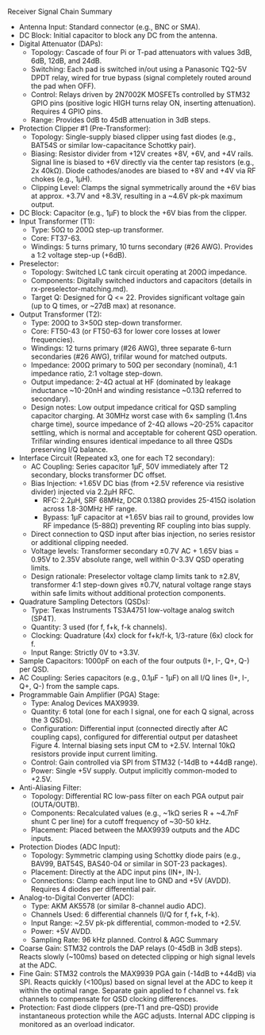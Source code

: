 Receiver Signal Chain Summary
 * Antenna Input: Standard connector (e.g., BNC or SMA).
 * DC Block: Initial capacitor to block any DC from the antenna.
 * Digital Attenuator (DAPs):
   * Topology: Cascade of four Pi or T-pad attenuators with values 3dB, 6dB, 12dB, and 24dB.
   * Switching: Each pad is switched in/out using a Panasonic TQ2-5V DPDT relay, wired for true bypass (signal completely routed around the pad when OFF).
   * Control: Relays driven by 2N7002K MOSFETs controlled by STM32 GPIO pins (positive logic HIGH turns relay ON, inserting attenuation). Requires 4 GPIO pins.
   * Range: Provides 0dB to 45dB attenuation in 3dB steps.
 * Protection Clipper #1 (Pre-Transformer):
   * Topology: Single-supply biased clipper using fast diodes (e.g., BAT54S or similar low-capacitance Schottky pair).
   * Biasing: Resistor divider from +12V creates +8V, +6V, and +4V rails. Signal line is biased to +6V directly via the center tap resistors (e.g., 2x 40kΩ). Diode cathodes/anodes are biased to +8V and +4V via RF chokes (e.g., 1µH).
   * Clipping Level: Clamps the signal symmetrically around the +6V bias at approx. +3.7V and +8.3V, resulting in a ~4.6V pk-pk maximum output.
 * DC Block: Capacitor (e.g., 1µF) to block the +6V bias from the clipper.
 * Input Transformer (T1):
   * Type: 50Ω to 200Ω step-up transformer.
   * Core: FT37-63.
   * Windings: 5 turns primary, 10 turns secondary (#26 AWG). Provides a 1:2 voltage step-up (+6dB).
 * Preselector:
   * Topology: Switched LC tank circuit operating at 200Ω impedance.
   * Components: Digitally switched inductors and capacitors (details in rx-preselector-matching.md).
   * Target Q: Designed for Q <= 22. Provides significant voltage gain (up to Q times, or ~27dB max) at resonance.
 * Output Transformer (T2):
   * Type: 200Ω to 3×50Ω step-down transformer.
   * Core: FT50-43 (or FT50-63 for lower core losses at lower frequencies).
   * Windings: 12 turns primary (#26 AWG), three separate 6-turn secondaries (#26 AWG), trifilar wound for matched outputs.
   * Impedance: 200Ω primary to 50Ω per secondary (nominal), 4:1 impedance ratio, 2:1 voltage step-down.
   * Output impedance: 2-4Ω actual at HF (dominated by leakage inductance ~10-20nH and winding resistance ~0.13Ω referred to secondary).
   * Design notes: Low output impedance critical for QSD sampling capacitor charging. At 30MHz worst case with 6× sampling (1.4ns charge time), source impedance of 2-4Ω allows ~20-25% capacitor settling, which is normal and acceptable for coherent QSD operation. Trifilar winding ensures identical impedance to all three QSDs preserving I/Q balance.
 * Interface Circuit (Repeated x3, one for each T2 secondary):
   * AC Coupling: Series capacitor 1µF, 50V immediately after T2 secondary, blocks transformer DC offset.
   * Bias Injection: +1.65V DC bias (from +2.5V reference via resistive divider) injected via 2.2µH RFC.
     * RFC: 2.2µH, SRF 68MHz, DCR 0.138Ω provides 25-415Ω isolation across 1.8-30MHz HF range.
     * Bypass: 1µF capacitor at +1.65V bias rail to ground, provides low RF impedance (5-88Ω) preventing RF coupling into bias supply.
   * Direct connection to QSD input after bias injection, no series resistor or additional clipping needed.
   * Voltage levels: Transformer secondary ±0.7V AC + 1.65V bias = 0.95V to 2.35V absolute range, well within 0-3.3V QSD operating limits.
   * Design rationale: Preselector voltage clamp limits tank to ±2.8V, transformer 4:1 step-down gives ±0.7V, natural voltage range stays within safe limits without additional protection components.
 * Quadrature Sampling Detectors (QSDs):
   * Type: Texas Instruments TS3A4751 low-voltage analog switch (SP4T).
   * Quantity: 3 used (for f, f+k, f-k channels).
   * Clocking: Quadrature (4x) clock for f+k/f-k, 1/3-rature (6x) clock for f.
   * Input Range: Strictly 0V to +3.3V.
 * Sample Capacitors: 1000pF on each of the four outputs (I+, I-, Q+, Q-) per QSD.
 * AC Coupling: Series capacitors (e.g., 0.1µF - 1µF) on all I/Q lines (I+, I-, Q+, Q-) from the sample caps.
 * Programmable Gain Amplifier (PGA) Stage:
   * Type: Analog Devices MAX9939.
   * Quantity: 6 total (one for each I signal, one for each Q signal, across the 3 QSDs).
   * Configuration: Differential input (connected directly after AC coupling caps), configured for differential output per datasheet Figure 4. Internal biasing sets input CM to +2.5V. Internal 10kΩ resistors provide input current limiting.
   * Control: Gain controlled via SPI from STM32 (-14dB to +44dB range).
   * Power: Single +5V supply. Output implicitly common-moded to +2.5V.
 * Anti-Aliasing Filter:
   * Topology: Differential RC low-pass filter on each PGA output pair (OUTA/OUTB).
   * Components: Recalculated values (e.g., ~1kΩ series R + ~4.7nF shunt C per line) for a cutoff frequency of ~30-50 kHz.
   * Placement: Placed between the MAX9939 outputs and the ADC inputs.
 * Protection Diodes (ADC Input):
   * Topology: Symmetric clamping using Schottky diode pairs (e.g., BAV99, BAT54S, BAS40-04 or similar in SOT-23 packages).
   * Placement: Directly at the ADC input pins (IN+, IN-).
   * Connections: Clamp each input line to GND and +5V (AVDD). Requires 4 diodes per differential pair.
 * Analog-to-Digital Converter (ADC):
   * Type: AKM AK5578 (or similar 8-channel audio ADC).
   * Channels Used: 6 differential channels (I/Q for f, f+k, f-k).
   * Input Range: ~2.5V pk-pk differential, common-moded to +2.5V.
   * Power: +5V AVDD.
   * Sampling Rate: 96 kHz planned.
Control & AGC Summary
 * Coarse Gain: STM32 controls the DAP relays (0-45dB in 3dB steps). Reacts slowly (~100ms) based on detected clipping or high signal levels at the ADC.
 * Fine Gain: STM32 controls the MAX9939 PGA gain (-14dB to +44dB) via SPI. Reacts quickly (<100µs) based on signal level at the ADC to keep it within the optimal range. Separate gain applied to f channel vs. f±k channels to compensate for QSD clocking differences.
 * Protection: Fast diode clippers (pre-T1 and pre-QSD) provide instantaneous protection while the AGC adjusts. Internal ADC clipping is monitored as an overload indicator.
